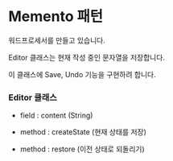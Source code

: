 # Memento 패턴

워드프로세서를 만들고 있습니다.

Editor 클래스는 현재 작성 중인 문자열을 저장합니다.

이 클래스에 Save, Undo 기능을 구현하려 합니다.

### Editor 클래스

- field : content (String)

- method : createState (현재 상태를 저장)

- method : restore (이전 상태로 되돌리기)
